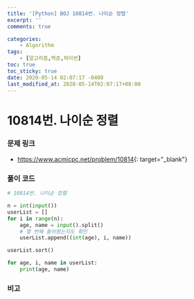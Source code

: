 ```yaml
---
title: '[Python] BOJ 10814번. 나이순 정렬'
excerpt: ''
comments: true

categories:
    - Algorithm
tags:
    - [알고리즘,백준,파이썬]
toc: true
toc_sticky: true
date: 2020-05-14 02:07:17 -0400
last_modified_at: 2020-05-14T02:07:17+08:00
---
```


# 10814번. 나이순 정렬

### 문제 링크

-   <https://www.acmicpc.net/problem/10814>{: target="\_blank"}

### 풀이 코드

```python
# 10814번. 나이순 정렬

n = int(input())
userList = []
for i in range(n):
    age, name = input().split()
    # 몇 번째 들어왔는지도 확인
    userList.append((int(age), i, name))

userList.sort()

for age, i, name in userList:
    print(age, name)
```

### 비고

